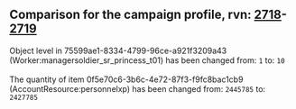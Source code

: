 ## Comparison for the campaign profile, rvn: [2718](https://github.com/PRO100KatYT/FortniteProfileRevisions/tree/main/profiles/campaign/2718%20campaign.json)-[2719](https://github.com/PRO100KatYT/FortniteProfileRevisions/tree/main/profiles/campaign/2719%20campaign.json)

Object level in 75599ae1-8334-4799-96ce-a921f3209a43 (Worker:managersoldier_sr_princess_t01) has been changed from: `1` to: `10`
<br><br>
The quantity of item 0f5e70c6-3b6c-4e72-87f3-f9fc8bac1cb9 (AccountResource:personnelxp) has been changed from: `2445785` to: `2427785`
<br><br>
